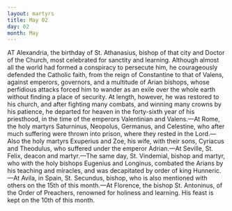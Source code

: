 ```yaml
---
layout: martyrs
title: May 02
day: 02
month: May
---
```

AT Alexandria, the birthday of St. Athanasius,
bishop of that city and Doctor of the Church,
most celebrated for sanctity and learning. Although
almost all the world had formed a conspiracy to
persecute him, he courageously defended the Catholic
faith, from the reign of Constantine to that of Valens, against emperors, governors, and a multitude
of Arian bishops, whose perfidious attacks forced
him to wander as an exile over the whole earth without finding a place of security. At length, however,
he was restored to his church, and after fighting
many combats, and winning many crowns by his
patience, he departed for heaven in the forty-sixth
year of his priesthood, in the time of the emperors
Valentinian and Valens.&mdash;At Rome, the holy martyrs Saturninus, Neopolus, Germanus, and Celestine,
who after much suffering were thrown into prison,
where they rested in the Lord.&mdash;Also the holy martyrs Exuperius and Zoe, his wife, with their sons,
Cyriacus and Theodulus, who suffered under the
emperor Adrian.&mdash;At Seville, St. Felix, deacon and
martyr.&mdash;The same day, St. Vindemial, bishop and
martyr, who with the holy bishops Eugenius and
Longinus, combated the Arians by his teaching and
miracles, and was decapitated by order of king
Hunneric.&mdash;At Avila, in Spain, St. Secundus, bishop,
who is also mentioned with others on the 15th of
this month.&mdash;At Florence, the bishop St. Antoninus,
of the Order of Preachers, renowned for holiness
and learning. His feast is kept on the 10th of this
month.

